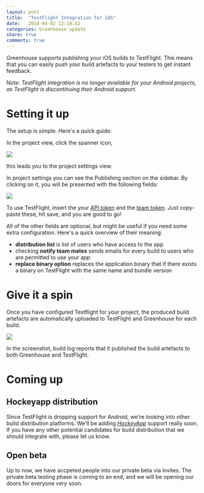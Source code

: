 ```yaml
---
layout: post
title:  "TestFlight Integration for iOS"
date:   2014-04-02 12:18:52
categories: Greenhouse update
share: true
comments: true
---
```

Greenhouse supports publishing your iOS builds to TestFlight.
This means that you can easily push your build artefacts to your testers to get instant feedback.

*Note: TestFlight integration is no longer available for your Android projects, as TestFlight is discontinuing their Android support.*

Setting it up
=========
The setup is simple. Here's a quick guide:

In the project view, click the spanner icon,

<img class="post-img" src="{{ site.url }}/assets/spanner.png" />

this leads you to the project settings view.

In project settings you can see the Publishing section on the sidebar.
By clicking on it, you will be presented with the following fields:

<img class="post-img" src="{{ site.url }}/assets/testflight.png" />


To use TestFlight, insert the your <a href="https://testflightapp.com/account/#api">API token</a> and the <a href="https://testflightapp.com/dashboard/team/edit/">team token</a>.
Just copy-paste these, hit save, and you are good to go!


All of the other fields are optional, but might be useful if you need some extra configuration.
Here's a quick overview of their meaning:
 * **distribution list** is list of users who have access to the app
 * checking **notify team mates** sends emails for every build to users who are permitted to use your app
 * **replace binary option** replaces the application binary that if there exists a binary on TestFlight with the same name and bundle version


Give it a spin
=========
Once you have configured Testflight for your project, the produced build artefacts are automatically uploaded to TestFlight and Greenhouse for each build. 

<img class="post-img" src="{{ site.url }}/assets/testflight_log_message_cropped.png"/>

In the screenshot, build log reports that it published the build artefacts to both Greenhouse and TestFlight.

Coming up
=========

Hockeyapp distribution
----------------------

Since TestFlight is dropping support for Android, we're looking into other build distribution platforms.
We'll be adding *<a href="http://hockeyapp.net/">HockeyApp</a>* support really soon. 
If you have any other potential candidates for build distribution that we should integrate with, please let us know.

Open beta
---------
Up to now, we have accpeted people into our private beta via invites. The private beta testing phase is coming to an end, and we will be opening our doors for everyone very soon.
